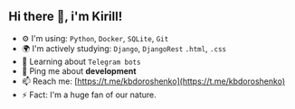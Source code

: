 ## Hi there 👋, i'm Kirill!

- ⚙️ I'm using: `Python`, `Docker`, `SQLite`, `Git`
- 🌍 I'm actively studying: `Django`, `DjangoRest` `.html`, `.css`
- 🌱 Learning about `Telegram bots`
- 💬 Ping me about **development**
- 📫 Reach me: [https://t.me/kbdoroshenko](https://t.me/kbdoroshenko)
- ⚡️ Fact: I'm a huge fan of our nature.
